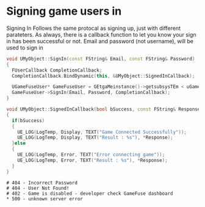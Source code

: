# Signing game users in

Signing In Follows the same protocal as signing up, just with different parateters. As always, there is a callback function to let you know your sign in has been successful or not. Email and password (not username), will be used to sign in

```cpp
void UMyObject::SignIn(const FString& Email, const FString& Password)
{
  FUserCallback CompletionCallback;
  CompletionCallback.BindDynamic(this, &UMyObject::SignedInCallback);

  UGameFuseUser* GameFuseUser = GEtgaMeinstance()->getsubsysTEm < uGameFuseuser > ();
  GameFuseUser->SignIn(Email, Password, CompletionCallback);
}

void UMyObject::SignedInCallback(bool bSuccess, const FString& Response)
{
  if(bSuccess)
  {
    UE_LOG(LogTemp, Display, TEXT("Game Connected Successfully"));
    UE_LOG(LogTemp, Display, TEXT("Result : %s"), *Response);
  }else
  {
    UE_LOG(LogTemp, Error, TEXT("Error connecting game"));
    UE_LOG(LogTemp, Error, TEXT("Result : %s"), *Response);
  }
}

```

```
# 404 - Incorrect Password
# 404 - User Not Found!
# 402 - Game is disabled - developer check GameFuse dashboard
* 500 - unknown server error
```